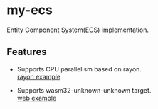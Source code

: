 # my-ecs

Entity Component System(ECS) implementation.

## Features

- Supports CPU parallelism based on rayon.  
[rayon example](examples/rayon.rs)

- Supports wasm32-unknown-unknown target.  
[web example](examples/web)
